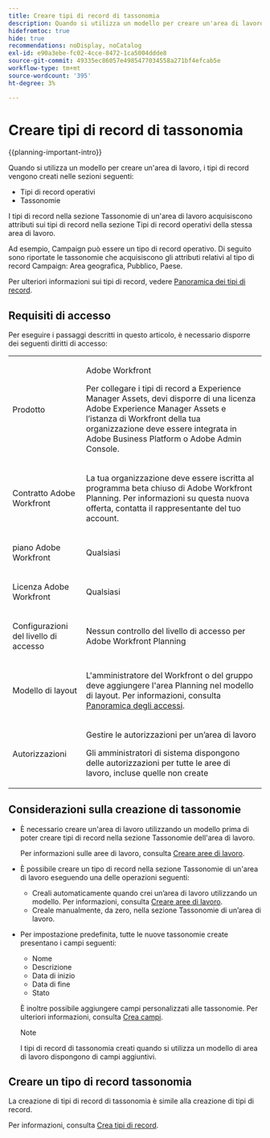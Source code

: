 ```yaml
---
title: Creare tipi di record di tassonomia
description: Quando si utilizza un modello per creare un'area di lavoro, i tipi di record vengono creati nelle sezioni Tipi di record operativi e Tassonomie.
hidefromtoc: true
hide: true
recommendations: noDisplay, noCatalog
exl-id: e90a3ebe-fc02-4cce-8472-1ca5004ddde8
source-git-commit: 49335ec86057e4985477034558a271bf4efcab5e
workflow-type: tm+mt
source-wordcount: '395'
ht-degree: 3%

---
```


<!--udpate the metadata with real information when making this avilable in TOC and in the left nav-->

# Creare tipi di record di tassonomia

{{planning-important-intro}}

Quando si utilizza un modello per creare un&#39;area di lavoro, i tipi di record vengono creati nelle sezioni seguenti:

* Tipi di record operativi
* Tassonomie

I tipi di record nella sezione Tassonomie di un&#39;area di lavoro acquisiscono attributi sui tipi di record nella sezione Tipi di record operativi della stessa area di lavoro.

Ad esempio, Campaign può essere un tipo di record operativo. Di seguito sono riportate le tassonomie che acquisiscono gli attributi relativi al tipo di record Campaign: Area geografica, Pubblico, Paese.

Per ulteriori informazioni sui tipi di record, vedere [Panoramica dei tipi di record](../architecture/overview-of-record-types-and-taxonomies.md).

## Requisiti di accesso

Per eseguire i passaggi descritti in questo articolo, è necessario disporre dei seguenti diritti di accesso:

<table style="table-layout:auto">
 <col>
 </col>
 <col>
 </col>
 <tbody>
    <tr>
<tr>
<td>
   <p> Prodotto</p> </td>
   <td>
   <p> Adobe Workfront</p> <p>Per collegare i tipi di record a Experience Manager Assets, devi disporre di una licenza Adobe Experience Manager Assets e l’istanza di Workfront della tua organizzazione deve essere integrata in Adobe Business Platform o Adobe Admin Console.</p> </td>
  </tr>  
 <td role="rowheader"><p>Contratto Adobe Workfront</p></td>
   <td>
<p>La tua organizzazione deve essere iscritta al programma beta chiuso di Adobe Workfront Planning. Per informazioni su questa nuova offerta, contatta il rappresentante del tuo account. </p>
   </td>
  </tr>
  <tr>
   <td role="rowheader"><p>piano Adobe Workfront</p></td>
   <td>
<p>Qualsiasi</p>
   </td>
  </tr>
  <tr>
   <td role="rowheader"><p>Licenza Adobe Workfront</p></td>
   <td>
   <p>Qualsiasi</p> 
  </td>
  </tr>

<tr>
   <td role="rowheader"><p>Configurazioni del livello di accesso</p></td>
   <td> <p>Nessun controllo del livello di accesso per Adobe Workfront Planning</p>  
</td>
  </tr>
<tr>
   <td role="rowheader"><p>Modello di layout</p></td>
   <td> <p>L'amministratore del Workfront o del gruppo deve aggiungere l'area Planning nel modello di layout. Per informazioni, consulta <a href="../access/access-overview.md">Panoramica degli accessi</a>. </p>  
</td>
  </tr>
<tr>
   <td role="rowheader"><p>Autorizzazioni</p></td>
   <td> <p>Gestire le autorizzazioni per un’area di lavoro</a> </p>  
   <p>Gli amministratori di sistema dispongono delle autorizzazioni per tutte le aree di lavoro, incluse quelle non create
</td>
  </tr>
 </tbody>
</table>

<!--Maybe enable this at GA - but Maestro is not supposed to have Access controls in the Workfront Access Level: 
>[!NOTE]
>
>If you don't have access, ask your Workfront administrator if they set additional restrictions in your access level. For information on how a Workfront administrator can change your access level, see [Create or modify custom access levels](../administration-and-setup/add-users/configure-and-grant-access/create-modify-access-levels.md). -->

<!-- Notes to add for the table: for the "Workfront plans" row: the above is only for closed beta; when going to GA - activate the following plans:    
<p>Current plan: Prime and Ultimate</p>
<p>Legacy plan: Enterprise</p>-->

<!-- Notes for the table: for the "Workfront access" row: <p>For more information, see <a href="../../administration-and-setup/add-users/access-levels-and-object-permissions/wf-licenses.md" class="MCXref xref">Adobe Workfront licenses overview</a>.</p>-->

## Considerazioni sulla creazione di tassonomie

* È necessario creare un&#39;area di lavoro utilizzando un modello prima di poter creare tipi di record nella sezione Tassonomie dell&#39;area di lavoro.

  Per informazioni sulle aree di lavoro, consulta [Creare aree di lavoro](../architecture/create-workspaces.md).
* È possibile creare un tipo di record nella sezione Tassonomie di un&#39;area di lavoro eseguendo una delle operazioni seguenti:
   * Creali automaticamente quando crei un’area di lavoro utilizzando un modello. Per informazioni, consulta [Creare aree di lavoro](../architecture/create-workspaces.md).
   * Creale manualmente, da zero, nella sezione Tassonomie di un’area di lavoro.

* Per impostazione predefinita, tutte le nuove tassonomie create presentano i campi seguenti:

   * Nome
   * Descrizione
   * Data di inizio
   * Data di fine
   * Stato

  È inoltre possibile aggiungere campi personalizzati alle tassonomie. Per ulteriori informazioni, consulta [Crea campi](../fields/create-fields.md).

  >[!NOTE]
  >
  >    I tipi di record di tassonomia creati quando si utilizza un modello di area di lavoro dispongono di campi aggiuntivi.

## Creare un tipo di record tassonomia

La creazione di tipi di record di tassonomia è simile alla creazione di tipi di record.

Per informazioni, consulta [Crea tipi di record](../architecture/create-record-types.md).
